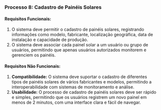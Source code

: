 ### Processo 8: Cadastro de Painéis Solares

#### Requisitos Funcionais:

1. O sistema deve permitir o cadastro de painéis solares, registrando informações como modelo, fabricante, localização geográfica, data de instalação e capacidade de produção.
2. O sistema deve associar cada painel solar a um usuário ou grupo de usuários, permitindo que apenas usuários autorizados monitorem e gerenciem os painéis.

#### Requisitos Não Funcionais:

1. **Compatibilidade:** O sistema deve suportar o cadastro de diferentes tipos de painéis solares de vários fabricantes e modelos, permitindo a interoperabilidade com sistemas de monitoramento e análise.
2. **Usabilidade:** O processo de cadastro de painéis solares deve ser rápido e simples, permitindo que os usuários registrem um novo painel em menos de 2 minutos, com uma interface clara e fácil de navegar.

